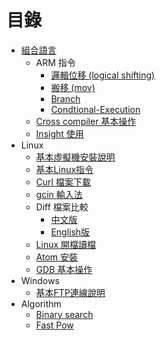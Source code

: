 #  目錄

* [組合語言](./Assembly/README.md)
  * ARM 指令
    * [邏輯位移 (logical shifting) ](./Assembly/ARM-Instruction/LSL-LSR/README.md)
    * [搬移 (mov) ](./Assembly/ARM-Instruction/mov/README.md)
    * [Branch](./Assembly/ARM-Instruction/Branch/README.md)
    * [Condtional-Execution](./Assembly/ARM-Instruction/Condtional-Execution/README.md)
  * [Cross compiler 基本操作](./Assembly/Cross-Compiler-Usage/README.md)
  * [Insight 使用](./Assembly/insight/README.md)
* Linux
  * [基本虛擬機安裝說明](./Linux/VM-Install/README.md)
  * [基本Linux指令](./Linux/Terminal-Common-Instruction/README.md)
  * [Curl 檔案下載](./Linux/Curl/README.md)
  * [gcin 輸入法](./Linux/gcin/README.md)
  * Diff 檔案比較
    * [中文版](./Linux/Diff/README.md)
    * [English版](./Linux/Diff/English_version_for_Gary.md)
  * [Linux 開檔讀檔](./Linux/read_write_file/README.md)
  * [Atom 安裝](./Linux/Atom/README.md)
  * [GDB 基本操作](./Linux/GDB/README.md)
* Windows
  * [基本FTP連線說明](./Windows/FTP/README.md)
* Algorithm
  * [Binary search](./Algorithm/binary_search/README.md)
  * [Fast Pow](./Algorithm/fast_pow/README.md)
